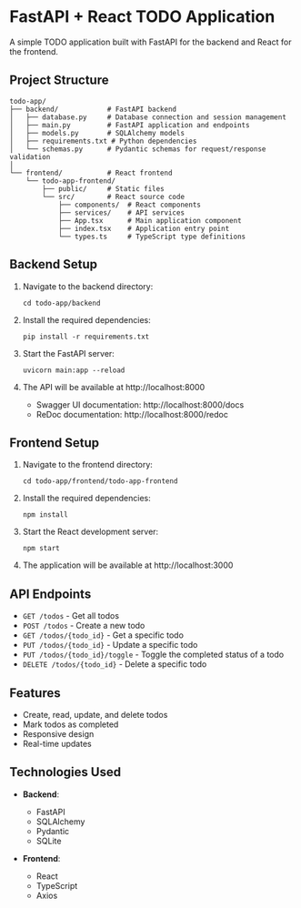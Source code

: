 # FastAPI + React TODO Application

A simple TODO application built with FastAPI for the backend and React for the frontend.

## Project Structure

```
todo-app/
├── backend/            # FastAPI backend
│   ├── database.py     # Database connection and session management
│   ├── main.py         # FastAPI application and endpoints
│   ├── models.py       # SQLAlchemy models
│   ├── requirements.txt # Python dependencies
│   └── schemas.py      # Pydantic schemas for request/response validation
│
└── frontend/           # React frontend
    └── todo-app-frontend/
        ├── public/     # Static files
        └── src/        # React source code
            ├── components/  # React components
            ├── services/    # API services
            ├── App.tsx      # Main application component
            ├── index.tsx    # Application entry point
            └── types.ts     # TypeScript type definitions
```

## Backend Setup

1. Navigate to the backend directory:
   ```
   cd todo-app/backend
   ```

2. Install the required dependencies:
   ```
   pip install -r requirements.txt
   ```

3. Start the FastAPI server:
   ```
   uvicorn main:app --reload
   ```

4. The API will be available at http://localhost:8000
   - Swagger UI documentation: http://localhost:8000/docs
   - ReDoc documentation: http://localhost:8000/redoc

## Frontend Setup

1. Navigate to the frontend directory:
   ```
   cd todo-app/frontend/todo-app-frontend
   ```

2. Install the required dependencies:
   ```
   npm install
   ```

3. Start the React development server:
   ```
   npm start
   ```

4. The application will be available at http://localhost:3000

## API Endpoints

- `GET /todos` - Get all todos
- `POST /todos` - Create a new todo
- `GET /todos/{todo_id}` - Get a specific todo
- `PUT /todos/{todo_id}` - Update a specific todo
- `PUT /todos/{todo_id}/toggle` - Toggle the completed status of a todo
- `DELETE /todos/{todo_id}` - Delete a specific todo

## Features

- Create, read, update, and delete todos
- Mark todos as completed
- Responsive design
- Real-time updates

## Technologies Used

- **Backend**:
  - FastAPI
  - SQLAlchemy
  - Pydantic
  - SQLite

- **Frontend**:
  - React
  - TypeScript
  - Axios
